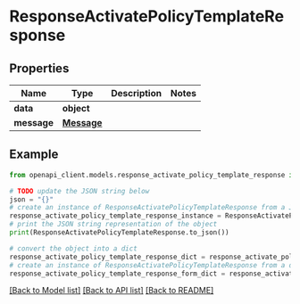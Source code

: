 # ResponseActivatePolicyTemplateResponse


## Properties

Name | Type | Description | Notes
------------ | ------------- | ------------- | -------------
**data** | **object** |  | 
**message** | [**Message**](Message.md) |  | 

## Example

```python
from openapi_client.models.response_activate_policy_template_response import ResponseActivatePolicyTemplateResponse

# TODO update the JSON string below
json = "{}"
# create an instance of ResponseActivatePolicyTemplateResponse from a JSON string
response_activate_policy_template_response_instance = ResponseActivatePolicyTemplateResponse.from_json(json)
# print the JSON string representation of the object
print(ResponseActivatePolicyTemplateResponse.to_json())

# convert the object into a dict
response_activate_policy_template_response_dict = response_activate_policy_template_response_instance.to_dict()
# create an instance of ResponseActivatePolicyTemplateResponse from a dict
response_activate_policy_template_response_form_dict = response_activate_policy_template_response.from_dict(response_activate_policy_template_response_dict)
```
[[Back to Model list]](../README.md#documentation-for-models) [[Back to API list]](../README.md#documentation-for-api-endpoints) [[Back to README]](../README.md)


